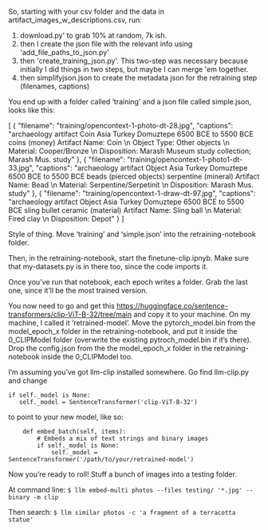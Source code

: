 So, starting with your csv folder and the data in artifact_images_w_descriptions.csv, run:

1. download.py' to grab 10% at random, 7k ish.
2. then I create the json file with the relevant info using 'add_file_paths_to_json.py'
3. then 'create_training_json.py'. This two-step was necessary because initially I did things in two steps, but maybe I can merge 'em together.
4. then simplifyjson.json to create the metadata json for the retraining step (filenames, captions)

You end up with a folder called ‘training’ and a json file called simple.json, looks like this:

[
    {
        "filename": "training/opencontext-1-photo-dt-28.jpg",
        "captions": "archaeology artifact Coin Asia Turkey Domuztepe 6500 BCE to 5500 BCE coins (money) <copper and copper alloy> Artifact Name: Coin \n Object Type: Other objects \n Material: Cooper/Bronze \n Disposition: Marash Museum study collection;  Marash Mus. study"
    },
    {
        "filename": "training/opencontext-1-photo1-dt-33.jpg",
        "captions": "archaeology artifact Object Asia Turkey Domuztepe 6500 BCE to 5500 BCE beads (pierced objects) serpentine (mineral) Artifact Name: Bead \n Material: Serpentine/Serpetinit \n Disposition: Marash Mus. study"
    },
    {
        "filename": "training/opencontext-1-draw-dt-97.jpg",
        "captions": "archaeology artifact Object Asia Turkey Domuztepe 6500 BCE to 5500 BCE sling bullet ceramic (material) Artifact Name: Sling ball \n Material: Fired clay \n Disposition: Depot"
    }
]

Style of thing. Move ‘training’ and ‘simple.json’ into the retraining-notebook folder.

Then, in the retraining-notebook, start the finetune-clip.ipnyb. Make sure that my-datasets.py is in there too, since the code imports it.

Once you’ve run that notebook, each epoch writes a folder. Grab the last one, since it’ll be the most trained version.

You now need to go and get this https://huggingface.co/sentence-transformers/clip-ViT-B-32/tree/main and copy it to your machine. On my machine, I called it ‘retrained-model’. Move the pytorch_model.bin from the model_epoch_x folder in the retraining-notebook, and put it inside the 0_CLIPModel folder (overwrite the existing pytroch_model.bin if it’s there). Drop the config.json from the the model_epoch_x folder in the retraining-notebook inside the 0_CLIPModel too.

I’m assuming you’ve got llm-clip installed somewhere. Go find llm-clip.py and change

```
if self._model is None:
   self._model = SentenceTransformer('clip-ViT-B-32')
```
to point to your new model, like so: 

```
    def embed_batch(self, items):
        # Embeds a mix of text strings and binary images
        if self._model is None:
            self._model = SentenceTransformer('/path/to/your/retrained-model')
```

Now you’re ready to roll! Stuff a bunch of images into a testing folder.

At command line: `$ llm embed-multi photos --files testing/ '*.jpg' --binary -m clip`

Then search: `$ llm similar photos -c 'a fragment of a terracotta statue'`
